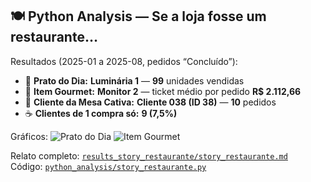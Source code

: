 ## 🍽️ Python Analysis — Se a loja fosse um restaurante…

Resultados (2025-01 a 2025-08, pedidos “Concluído”):
- 🍔 **Prato do Dia:** **Luminária 1** — **99** unidades vendidas  
- 🥂 **Item Gourmet:** **Monitor 2** — ticket médio por pedido **R$ 2.112,66**  
- 🍻 **Cliente da Mesa Cativa:** **Cliente 038 (ID 38)** — **10** pedidos  
- ☕ **Clientes de 1 compra só:** **9 (7,5%)**

Gráficos:
![Prato do Dia](results_story_restaurante/top_qty_products.png)
![Item Gourmet](results_story_restaurante/top_ticket_products.png)

Relato completo: [`results_story_restaurante/story_restaurante.md`](results_story_restaurante/story_restaurante.md)  
Código: [`python_analysis/story_restaurante.py`](python_analysis/story_restaurante.py)
